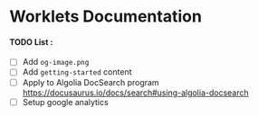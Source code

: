 # Worklets Documentation

<!-- TODO: Add Readme -->

#### TODO List : 

- [ ] Add `og-image.png`
- [ ] Add `getting-started` content
- [ ] Apply to Algolia DocSearch program https://docusaurus.io/docs/search#using-algolia-docsearch
- [ ] Setup google analytics 